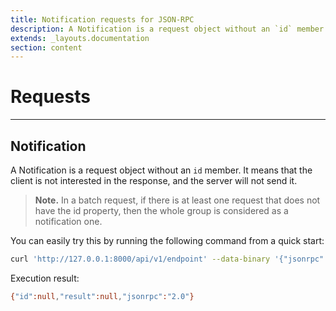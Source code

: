 ```yaml
---
title: Notification requests for JSON-RPC
description: A Notification is a request object without an `id` member. 
extends: _layouts.documentation
section: content
---
```


# Requests

----

## Notification

A Notification is a request object without an `id` member. 
It means that the client is not interested in the response, and the server will not send it.

> **Note.** In a batch request, if there is at least one request that does not have the id property,
then the whole group is considered as a notification one.


You can easily try this by running the following command from a quick start:

```bash
curl 'http://127.0.0.1:8000/api/v1/endpoint' --data-binary '{"jsonrpc":"2.0","method":"tennis@ping"}'
```

Execution result:

```bash
{"id":null,"result":null,"jsonrpc":"2.0"}
```
